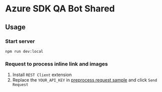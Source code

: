 # Azure SDK QA Bot Shared

## Usage

### Start server

`npm run dev:local`

### Request to process inline link and images

1. Install `REST Client` extension
2. Replace the `YOUR_API_KEY` in [preprocess request sample](./sample/preprocess.http) and click `Send Request`
